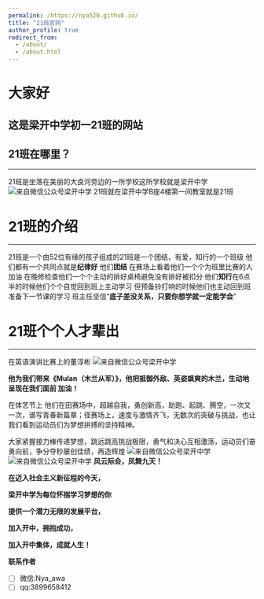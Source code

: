 ```yaml
---
permalink: /https://nya520.github.io/
title: "21班官网"
author_profile: true
redirect_from: 
  - /about/
  - /about.html
---
```





# 大家好

##  这是梁开中学初一21班的网站


## **21班在哪里？**
---

  21班是坐落在美丽的大良河旁边的一所学校这所学校就是梁开中学
  ![来自微信公众号梁开中学](https://picture.gptkong.com/20241130/11419ddd665c1f4562b49d2f6b9e31a1d6.png)
    21班就在梁开中学B座4楼第一间教室就是21班

 

# 21班的介绍
---

21班是一个由52位有缘的孩子组成的21班是一个团结，有爱，知行的一个班级 他们都有一个共同点就是**纪律好** 他们**团结**  在赛场上看着他们一个个为班里比赛的人加油 在晚修检查他们一个个主动的排好桌椅避免没有排好被扣分  他们**知行**在6点半的时候他们个个自觉回到班上主动学习 但预备铃打响的时候他们也主动回到班准备下一节课的学习 班主任坚信“**底子差没关系，只要你想学就一定能学会**”

# **21班个个人才辈出**
---

 在英语演讲比赛上的董淳彬
![来自微信公众号梁开中学](https://picture.gptkong.com/20241130/110713602c6c194d1180072f7f8863113f.png)


**他为我们带来《Mulan（木兰从军）》，他把抵御外敌、英姿飒爽的木兰，生动地呈现在我们面前 加油！**

在体艺节上 他们在田赛场中，超越自我，勇创新高，助跑、起跳、腾空，一次又一次，谱写青春新篇章；径赛场上，速度与激情齐飞，无数次的突破与挑战，也让我们看到运动员们为梦想拼搏的坚持精神。

大家紧握接力棒传递梦想，跳远跳高挑战极限，勇气和决心互相激荡，运动员们奋勇向前，争分夺秒屡创佳绩，再造辉煌 
![来自微信公众号梁开中学](https://picture.gptkong.com/20241130/1049eb8665eaa44e98a23e0ab9678f91ef.png)
![来自微信公众号梁开中学](https://picture.gptkong.com/20241130/10501b066f63fd4b2f820f73f42d6c0c04.png)
**风云际会，凤舞九天！**

**在迈入社会主义新征程的今天，**

**梁开中学为每位怀揣学习梦想的你**

**提供一个潜力无限的发展平台，**

**加入开中，拥抱成功，**

**加入开中集体，成就人生！**



**联系作者**

 - [ ] 微信:Nya_awa
 - [ ] qq:3899658412
